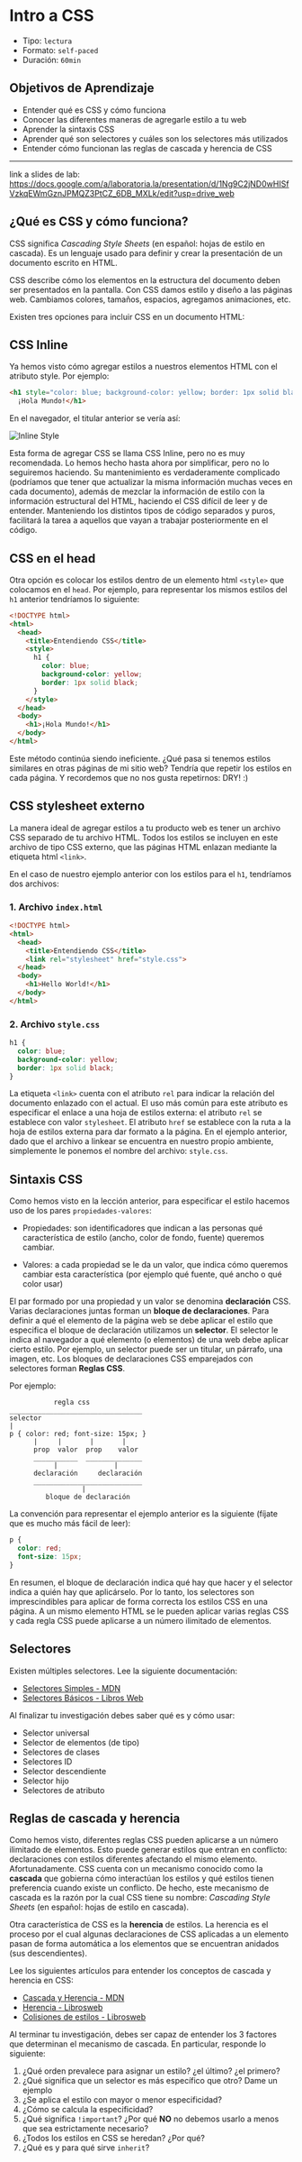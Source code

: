 # Intro a CSS

- Tipo: `lectura`
- Formato: `self-paced`
- Duración: `60min`

## Objetivos de Aprendizaje

* Entender qué es CSS y cómo funciona
* Conocer las diferentes maneras de agregarle estilo a tu web
* Aprender la sintaxis CSS
* Aprender qué son selectores y cuáles son los selectores más utilizados
* Entender cómo funcionan las reglas de cascada y herencia de CSS

***

link a slides de lab:
https://docs.google.com/a/laboratoria.la/presentation/d/1Ng9C2jND0wHISfVzkqEWmGznJPMQZ3PtCZ_6DB_MXLk/edit?usp=drive_web


## ¿Qué es CSS y cómo funciona?
<!-- https://developer.mozilla.org/en-US/docs/Learn/CSS/Introduction_to_CSS -->

CSS significa _Cascading Style Sheets_
(en español: hojas de estilo en cascada). Es un lenguaje usado para definir y
crear la presentación de un documento escrito en HTML.

CSS describe cómo los elementos en la estructura del documento deben ser
presentados en la pantalla. Con CSS damos estilo y diseño a las páginas web.
Cambiamos colores, tamaños, espacios, agregamos animaciones, etc.

Existen tres opciones para incluir CSS en un documento HTML:

## CSS Inline

Ya hemos visto cómo agregar estilos a nuestros elementos HTML con el atributo
style. Por ejemplo:

```html
<h1 style="color: blue; background-color: yellow; border: 1px solid black;">
  ¡Hola Mundo!</h1>
```

En el navegador, el titular anterior se vería así:

![Inline Style](img-inline-style.png)

Esta forma de agregar CSS se llama CSS Inline, pero no es muy recomendada. Lo
hemos hecho hasta ahora por simplificar, pero no lo seguiremos haciendo. Su
mantenimiento es verdaderamente complicado (podríamos que tener que
actualizar la misma información muchas veces en cada documento), además de
mezclar la información de estilo con la información estructural del HTML,
haciendo el CSS difícil de leer y de entender. Manteniendo los distintos tipos
de código separados y puros, facilitará la tarea a aquellos que vayan a
trabajar posteriormente en el código.

## CSS en el head

Otra opción es colocar los estilos dentro de un elemento html `<style>` que
colocamos en el `head`. Por ejemplo, para representar
los mismos estilos del `h1` anterior tendríamos lo siguiente:

```html
<!DOCTYPE html>
<html>
  <head>
    <title>Entendiendo CSS</title>
    <style>
      h1 {
        color: blue;
        background-color: yellow;
        border: 1px solid black;
      }
    </style>
  </head>
  <body>
    <h1>¡Hola Mundo!</h1>
  </body>
</html>
```

Este método continúa siendo ineficiente. ¿Qué pasa si tenemos estilos similares
en otras páginas de mi sitio web? Tendría que repetir los estilos en cada
página. Y recordemos que no nos gusta repetirnos: DRY! :)

## CSS stylesheet externo

La manera ideal de agregar estilos a tu producto web es tener un archivo CSS
separado de tu archivo HTML. Todos los estilos se incluyen en este
archivo de tipo CSS externo, que las páginas HTML enlazan mediante la
etiqueta html `<link>`.

En el caso de nuestro ejemplo anterior con los estilos para el `h1`, tendríamos
dos archivos:

### 1. Archivo `index.html`

```html
<!DOCTYPE html>
<html>
  <head>
    <title>Entendiendo CSS</title>
    <link rel="stylesheet" href="style.css">
  </head>
  <body>
    <h1>Hello World!</h1>
  </body>
</html>

```

### 2. Archivo `style.css`
```css
h1 {
  color: blue;
  background-color: yellow;
  border: 1px solid black;
}
```

La etiqueta `<link>` cuenta con el atributo `rel` para indicar la relación del
documento enlazado con el actual. El uso más común para este atributo es
especificar el enlace a una hoja de estilos externa: el atributo `rel` se
establece con valor `stylesheet`. El atributo `href` se establece con la
ruta a la hoja de estilos externa para dar formato a la página. En el ejemplo
anterior, dado que el archivo a linkear se encuentra en nuestro propio
ambiente, simplemente le ponemos el nombre del archivo: `style.css`.

## Sintaxis CSS

Como hemos visto en la lección anterior, para especificar el estilo hacemos
uso de los pares `propiedades-valores`:

* Propiedades: son identificadores que indican a las personas qué
característica de estilo (ancho, color de fondo, fuente) queremos cambiar.

* Valores: a cada propiedad se le da un valor, que indica cómo queremos
cambiar esta característica (por ejemplo qué fuente, qué ancho o qué color usar)

El par formado por una propiedad y un valor se denomina **declaración** CSS.
Varias declaraciones juntas forman un **bloque de declaraciones**. Para
definir a qué el elemento de la página web se debe aplicar el estilo
que especifica el bloque de declaración utilizamos un **selector**. El
selector le indica al navegador a qué elemento (o elementos) de una web debe
aplicar cierto estilo. Por ejemplo, un selector puede ser un titular, un
párrafo, una imagen, etc. Los bloques de declaraciones CSS emparejados con
selectores forman **Reglas CSS**.

Por ejemplo:

```
           regla css
_________________________________
selector        
|                    
p { color: red; font-size: 15px; }
      |     |       |       |
      prop  valor  prop    valor
      ___________  ______________
           |              |
      declaración     declaración
      ___________________________
                  |
         bloque de declaración
```

La convención para representar el ejemplo anterior es la siguiente
(fíjate que es mucho más fácil de leer):

```css
p {
  color: red;
  font-size: 15px;
}

```

En resumen, el bloque de declaración indica qué hay que hacer y el selector
indica a quién hay que aplicárselo. Por lo tanto, los selectores son
imprescindibles para aplicar de forma correcta los estilos CSS en una
página. A un mismo elemento HTML se le pueden aplicar varias reglas CSS y
cada regla CSS puede aplicarse a un número ilimitado de elementos.

## Selectores

Existen múltiples selectores. Lee la siguiente documentación:

* [Selectores Simples - MDN](https://developer.mozilla.org/es/docs/Learn/CSS/Introduction_to_CSS/Selectores_simples)
* [Selectores Básicos - Libros Web](http://librosweb.es/libro/css/capitulo_2/selectores_basicos.html)

Al finalizar tu investigación debes saber qué es y cómo usar:
* Selector universal
* Selector de elementos (de tipo)
* Selectores de clases
* Selectores ID
* Selector descendiente
* Selector hijo
* Selectores de atributo

## Reglas de cascada y herencia

Como hemos visto, diferentes reglas CSS pueden aplicarse a un número ilimitado
de elementos. Esto puede generar estilos que entran en conflicto:
declaraciones con estilos diferentes afectando el mismo elemento.
Afortunadamente. CSS cuenta con un mecanismo conocido como la **cascada**
que gobierna cómo interactúan los estilos y qué estilos tienen preferencia
cuando existe un conflicto. De hecho, este mecanismo de cascada es la razón
por la cual CSS tiene su nombre: _Cascading Style Sheets_
(en español: hojas de estilo en cascada).

Otra característica de CSS es la **herencia** de estilos. La herencia es el
proceso por el cual algunas declaraciones de CSS aplicadas a un elemento pasan
de forma automática a los elementos que se encuentran anidados
(sus descendientes).

Lee los siguientes artículos para entender los conceptos de cascada y herencia
en CSS:

* [Cascada y Herencia - MDN](https://developer.mozilla.org/es/docs/Learn/CSS/Introduction_to_CSS/Cascada_y_herencia)
* [Herencia - Librosweb](http://librosweb.es/libro/css/capitulo_2/herencia.html)
* [Colisiones de estilos - Librosweb](http://librosweb.es/libro/css/capitulo_2/colisiones_de_estilos.html)

Al terminar tu investigación, debes ser capaz de entender los 3 factores que
determinan el mecanismo de cascada. En particular, responde lo siguiente:

1. ¿Qué orden prevalece para asignar un estilo? ¿el último? ¿el primero?
2. ¿Qué significa que un selector es más específico que otro? Dame un ejemplo
3. ¿Se aplica el estilo con mayor o menor especificidad?
4. ¿Cómo se calcula la especificidad?
5. ¿Qué significa `!important`? ¿Por qué **NO** no debemos usarlo a menos que
sea estrictamente necesario?
6. ¿Todos los estilos en CSS se heredan? ¿Por qué?
7. ¿Qué es y para qué sirve `inherit`?
